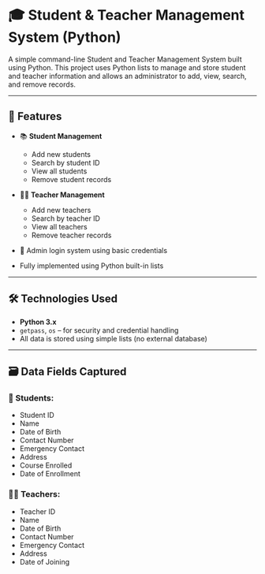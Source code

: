 # 🎓 Student & Teacher Management System (Python)

A simple command-line Student and Teacher Management System built using Python. This project uses Python lists to manage and store student and teacher information and allows an administrator to add, view, search, and remove records.

---

## 🚀 Features

- 📚 **Student Management**
  - Add new students
  - Search by student ID
  - View all students
  - Remove student records

- 👩‍🏫 **Teacher Management**
  - Add new teachers
  - Search by teacher ID
  - View all teachers
  - Remove teacher records

- 🔐 Admin login system using basic credentials
- Fully implemented using Python built-in lists

---

## 🛠️ Technologies Used

- **Python 3.x**
- `getpass`, `os` – for security and credential handling
- All data is stored using simple lists (no external database)

---

## 🗃️ Data Fields Captured

### 📖 Students:
- Student ID
- Name
- Date of Birth
- Contact Number
- Emergency Contact
- Address
- Course Enrolled
- Date of Enrollment

### 👨‍🏫 Teachers:
- Teacher ID
- Name
- Date of Birth
- Contact Number
- Emergency Contact
- Address
- Date of Joining

  
